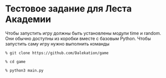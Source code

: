 # Тестовое задание для Леста Академии
Чтобы запустить игру должны быть установлены модули time и random. Они обычно доступны из коробки вместе с базовым Python.
Чтобы запустить саму игру нужно выполнить команды

```% git clone https://github.com/Dalekation/game```

```% cd game```

```% python3 main.py```
